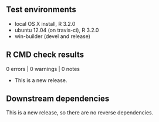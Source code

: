 ## Test environments
* local OS X install, R 3.2.0
* ubuntu 12.04 (on travis-ci), R 3.2.0
* win-builder (devel and release)

## R CMD check results
0 errors | 0 warnings | 0 notes

* This is a new release.

## Downstream dependencies
This is a new release, so there are no reverse dependencies.